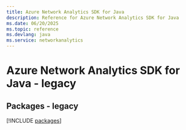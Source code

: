 ```yaml
---
title: Azure Network Analytics SDK for Java
description: Reference for Azure Network Analytics SDK for Java
ms.date: 06/20/2025
ms.topic: reference
ms.devlang: java
ms.service: networkanalytics
---
```

# Azure Network Analytics SDK for Java - legacy
## Packages - legacy
[!INCLUDE [packages](network-analytics-index.md)]
